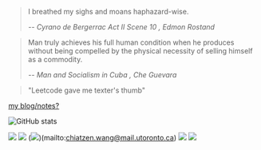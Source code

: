 > I breathed my sighs and moans haphazard-wise. 
> 
>   <cite>-- _Cyrano de Bergerrac Act II Scene 10_ , Edmon Rostand</cite>

> Man truly achieves his full human condition when he produces without being compelled by the physical necessity of selling himself as a commodity.
> 
>   <cite>-- _Man and Socialism in Cuba_ , Che Guevara</cite>

> "Leetcode gave me texter's thumb"


[my blog/notes?](https://chiatzenw.github.io/)


![GitHub stats](https://github-readme-stats.vercel.app/api?username=ChiatzenW&count_private=true&show_icons=true&theme=tokyonight)

![](https://img.shields.io/twitter/url?label=twitter&style=social&url=https%3A%2F%2Ftwitter.com%2Fchiatzen_w)
[![](https://img.shields.io/badge/discord-Chiatzen%232912-blueviolet)](https://discord.com/channels/@Chiatzen#2912)
(![](https://img.shields.io/badge/email-mailto%3Achiatzen.wang%40mail.utoronto.ca-informational))(mailto:chiatzen.wang@mail.utoronto.ca)
[![](https://img.shields.io/badge/LinkedIn-https%3A%2F%2Fwww.linkedin.com%2Fin%2Fchiatzen--wang--558116179%2F-blue)](https://www.linkedin.com/in/chiatzen-wang-558116179/)
[![](https://img.shields.io/badge/StackExchange-https%3A%2F%2Fmeta.stackexchange.com%2Fusers%2F1269177%2Fchiatzen--w-important)](https://meta.stackexchange.com/users/1269177/chiatzen-w)
